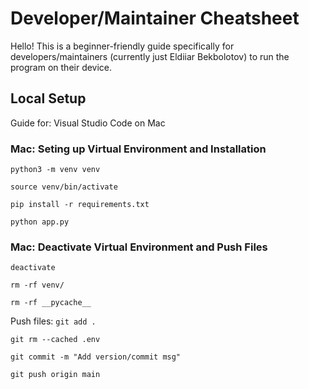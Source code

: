 # Developer/Maintainer Cheatsheet

Hello! This is a beginner-friendly guide specifically for developers/maintainers (currently just Eldiiar Bekbolotov) to run the program on their device.

## Local Setup

Guide for: Visual Studio Code on Mac

### Mac: Seting up Virtual Environment and Installation

`python3 -m venv venv`

`source venv/bin/activate`

`pip install -r requirements.txt`

`python app.py`

### Mac: Deactivate Virtual Environment and Push Files

`deactivate`

`rm -rf venv/`

`rm -rf __pycache__`

Push files:
`git add .`

`git rm --cached .env`

`git commit -m "Add version/commit msg"`

`git push origin main`
